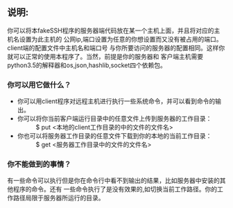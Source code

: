 ## 说明:
你可以将本fakeSSH程序的服务器端代码放在某一个主机上面，并且将对应的主机名设置为此主机的
公网ip,端口设置为任意的你想设置而又没有被占用的端口。client端的配置文件中主机名和端口号
与你所要访问的服务器的配置相同。这样你就可以正常的使用本程序了。当然，前提是你的服务器和
客户端主机需要python3.5的解释器和os,json,hashlib,socket四个依赖包。

### 你可以用它做什么？
- 你可以用client程序对远程主机进行执行一些系统命令，并可以看到命令的输出。
- 你可以将你当前客户端运行目录中的任意文件上传到服务器的工作目录：
　　　$ put <本地的client工作目录的中的文件的文件名>
- 你也可以将服务器工作目录的任意文件下载到你的本地的当前工作目录：
　　　$ get <服务器工作目录中的文件的文件名>

### 你不能做到的事情？
有一些命令可以执行但是你在命令行中看不到输出的结果，比如服务器中安装的其他程序的命令。还有
一些命令执行了是没有效果的,如切换当前工作路径。你的工作路径局限于服务器所运行的目录。
